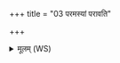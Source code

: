 +++
title = "03 परमस्यां परावति"

+++
<details><summary>मूलम् (WS)</summary>

परमस्यां परावति शुष्को भण्डुश्च तिष्ठतः ।  
ततः शुष्कस्य शुष्मेण तिष्ठन्तु लोहिनीरपः ॥ ३ ॥
</details>